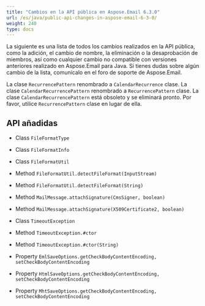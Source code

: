 ```yaml
---
title: "Cambios en la API pública en Aspose.Email 6.3.0"
url: /es/java/public-api-changes-in-aspose-email-6-3-0/
weight: 240
type: docs
---
```


La siguiente es una lista de todos los cambios realizados en la API pública, como la adición, el cambio de nombre, la eliminación o la desaprobación de miembros, así como cualquier cambio no compatible con versiones anteriores realizado en Aspose.Email para Java. Si tienes dudas sobre algún cambio de la lista, comunícalo en el foro de soporte de Aspose.Email.

La clase `RecurrencePattern` renombrado a `CalendarRecurrence` clase.
La clase `CalendarRecurrencePattern` renombrado a `RecurrencePattern` clase.
La clase `CalendarRecurrencePattern` está obsoleto y se eliminará pronto. Por favor, utilice `RecurrencePattern` clase en lugar de ella.
## **API añadidas**
- Class `FileFormatType`
- Class `FileFormatInfo`
- Class `FileFormatUtil`
- Method `FileFormatUtil.detectFileFormat(InputStream)`
- Method `FileFormatUtil.detectFileFormat(String)`

- Method `MailMessage.attachSignature(CmsSigner, boolean)`
- Method `MailMessage.attachSignature(X509Certificate2, boolean)`

- Class `TimeoutException`
- Method `TimeoutException.#ctor`
- Method `TimeoutException.#ctor(String)`

- Property `EmlSaveOptions.getCheckBodyContentEncoding, setCheckBodyContentEncoding`
- Property `HtmlSaveOptions.getCheckBodyContentEncoding, setCheckBodyContentEncoding`
- Property `MhtSaveOptions.getCheckBodyContentEncoding, setCheckBodyContentEncoding`
